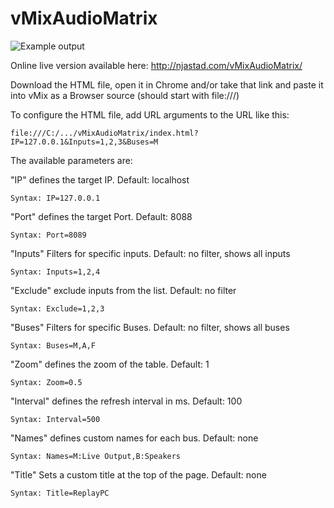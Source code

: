# vMixAudioMatrix

![Example output](https://i.imgur.com/b5tvIvE.png)

Online live version available here:
http://njastad.com/vMixAudioMatrix/

Download the HTML file, open it in Chrome and/or take that link and paste it into vMix as a Browser source (should start with file:///)

To configure the HTML file, add URL arguments to the URL like this:

```
file:///C:/.../vMixAudioMatrix/index.html?IP=127.0.0.1&Inputs=1,2,3&Buses=M
```

The available parameters are:


"IP" defines the target IP. 
Default: localhost
```
Syntax: IP=127.0.0.1
```

"Port" defines the target Port. 
Default: 8088
```
Syntax: Port=8089
```
"Inputs" Filters for specific inputs. 
Default: no filter, shows all inputs
```
Syntax: Inputs=1,2,4
```

"Exclude" exclude inputs from the list. 
Default: no filter
```
Syntax: Exclude=1,2,3
```

"Buses" Filters for specific Buses. 
Default: no filter, shows all buses
```
Syntax: Buses=M,A,F
```

"Zoom" defines the zoom of the table. 
Default: 1
```
Syntax: Zoom=0.5
```

"Interval" defines the refresh interval in ms. 
Default: 100
```
Syntax: Interval=500
```

"Names" defines custom names for each bus.
Default: none
```
Syntax: Names=M:Live Output,B:Speakers
```

"Title" Sets a custom title at the top of the page.
Default: none
```
Syntax: Title=ReplayPC
```
